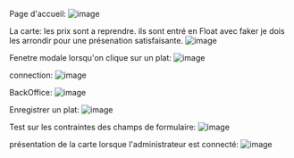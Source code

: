 Page d'accueil:
![image](https://github.com/FredericHemery/TiGoutPei/assets/142792072/654cec45-a4c3-4717-a921-d4a8843017a7)

La carte:
les prix sont a reprendre. ils sont entré en Float avec faker je dois les arrondir pour une présenation satisfaisante.
![image](https://github.com/FredericHemery/TiGoutPei/assets/142792072/6802e3ba-7a26-46b8-a26b-0594f9b463ad)

Fenetre modale lorsqu'on clique sur un plat:
![image](https://github.com/FredericHemery/TiGoutPei/assets/142792072/17f4e900-ba72-46f3-88c1-f233f75eaeb4)

connection:
![image](https://github.com/FredericHemery/TiGoutPei/assets/142792072/1176a7b0-47c2-441c-a775-8ed9e03f031c)

BackOffice:
![image](https://github.com/FredericHemery/TiGoutPei/assets/142792072/a08544ec-4456-4fb4-a354-6af364d80dc8)

Enregistrer un plat:
![image](https://github.com/FredericHemery/TiGoutPei/assets/142792072/e929d45d-bcd7-4e4d-9d83-f2a6933da3f5)

Test sur les contraintes des champs de formulaire:
![image](https://github.com/FredericHemery/TiGoutPei/assets/142792072/d914c6a7-7c03-47b5-a97e-9fde3a482444)

présentation de la carte lorsque l'administrateur est connecté:
![image](https://github.com/FredericHemery/TiGoutPei/assets/142792072/1089c47e-6db0-4771-bc1e-04dd9bebb9d3)

